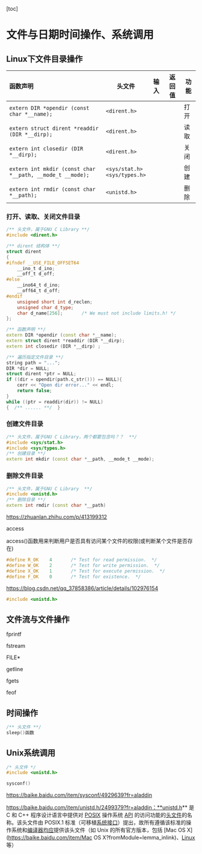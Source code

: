 [toc]

# 文件与日期时间操作、系统调用

## Linux下文件目录操作

| 函数声明                                                  | 头文件                             | 输入 | 返回值 | 功能 |
| :-------------------------------------------------------- | ---------------------------------- | ---- | ------ | ---- |
| `extern DIR *opendir (const char *__name);`               | `<dirent.h> `                      |      |        | 打开 |
| `extern struct dirent *readdir (DIR *__dirp);`            | `<dirent.h> `                      |      |        | 读取 |
| `extern int closedir (DIR *__dirp);`                      | `<dirent.h> `                      |      |        | 关闭 |
| `extern int mkdir (const char *__path, __mode_t __mode);` | `<sys/stat.h>`<br/>`<sys/types.h>` |      |        | 创建 |
| `extern int rmdir (const char *__path);`                  | `<unistd.h>`                       |      |        | 删除 |

### 打开、读取、关闭文件目录

```c++
/** 头文件，属于GNU C Library **/
#include <dirent.h> 

/** dirent 结构体 **/
struct dirent
{
#ifndef __USE_FILE_OFFSET64
    __ino_t d_ino;
    __off_t d_off;
#else
    __ino64_t d_ino;
    __off64_t d_off;
#endif
    unsigned short int d_reclen;
    unsigned char d_type;
    char d_name[256];		/* We must not include limits.h! */
};

/** 函数声明 **/
extern DIR *opendir (const char *__name);
extern struct dirent *readdir (DIR *__dirp);
extern int closedir (DIR *__dirp) ;

/** 遍历指定文件目录 **/
string path = "...";
DIR *dir = NULL;
struct dirent *ptr = NULL;
if ((dir = opendir(path.c_str())) == NULL){
    cerr << "Open dir error..." << endl;
    return false;
}
while ((ptr = readdir(dir)) != NULL) 
{  /** ...... **/  }
```

### 创建文件目录

```C++
/** 头文件，属于GNU C Library，两个都要包含吗？？  **/
#include <sys/stat.h>
#include <sys/types.h>
/** 创建目录 **/
extern int mkdir (const char *__path, __mode_t __mode);
```

### 删除文件目录

```C++
/** 头文件，属于GNU C Library  **/
#include <unistd.h>
/** 删除目录 **/
extern int rmdir (const char *__path)
```

https://zhuanlan.zhihu.com/p/413199312





access

access()函数用来判断用户是否具有访问某个文件的权限(或判断某个文件是否存在)

```C++
#define	R_OK	4		/* Test for read permission.  */
#define	W_OK	2		/* Test for write permission.  */
#define	X_OK	1		/* Test for execute permission.  */
#define	F_OK	0		/* Test for existence.  */
```

https://blog.csdn.net/qq_37858386/article/details/102976154

```C++
#include <unistd.h> 
```

## 文件流与文件操作

fprintf

fstream

FILE*

getline

fgets

feof

## 时间操作

```C++
/** 头文件 **/
sleep()函数
```

## Unix系统调用

```C++
/* 头文件 */
#include <unistd.h>

sysconf()
```

https://baike.baidu.com/item/sysconf/4929639?fr=aladdin

https://baike.baidu.com/item/unistd.h/2499379?fr=aladdin：**unistd.h** 是 C 和 C++ 程序设计语言中提供对 [POSIX](https://baike.baidu.com/item/POSIX?fromModule=lemma_inlink) 操作系统 [API](https://baike.baidu.com/item/API?fromModule=lemma_inlink) 的访问功能的[头文件](https://baike.baidu.com/item/头文件/10978258?fromModule=lemma_inlink)的名称。该头文件由 POSIX.1 标准（可移植[系统接口](https://baike.baidu.com/item/系统接口/56363892?fromModule=lemma_inlink)）提出，故所有遵循该标准的操作系统和[编译器](https://baike.baidu.com/item/编译器/8853067?fromModule=lemma_inlink)[均应](https://baike.baidu.com/item/均应/23111305?fromModule=lemma_inlink)提供该头文件（如 Unix 的所有官方版本，包括 [Mac OS X](https://baike.baidu.com/item/Mac OS X?fromModule=lemma_inlink)、[Linux](https://baike.baidu.com/item/Linux?fromModule=lemma_inlink) 等）
